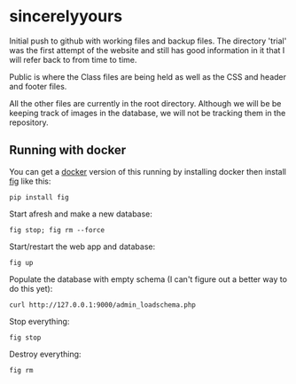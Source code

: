 # sincerelyyours
Initial push to github with working files and backup files. The directory 'trial' was the first attempt of the website
and still has good information in it that I will refer back to from time to time. 

Public is where the Class files are being held as well as the CSS and header and footer files.

All the other files are currently in the root directory. Although we will be be keeping track of images in the database,
we will not be tracking them in the repository.


## Running with docker ##

You can get a [docker](https://www.docker.com/) version of this running by
installing docker then install [fig](http://www.fig.sh/) like this:

    pip install fig

Start afresh and make a new database:

    fig stop; fig rm --force

Start/restart the web app and database:

    fig up

Populate the database with empty schema (I can't figure out a better way to do
this yet):

    curl http://127.0.0.1:9000/admin_loadschema.php

Stop everything:

    fig stop

Destroy everything:
    
    fig rm
